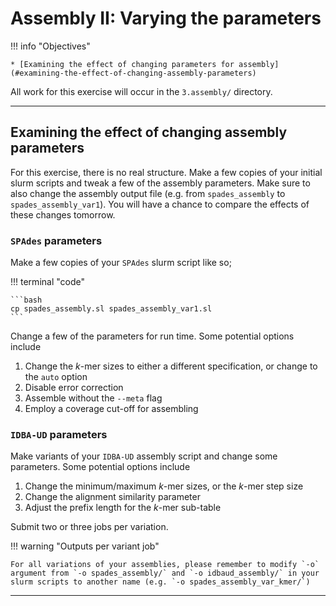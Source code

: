 # Assembly II: Varying the parameters

!!! info "Objectives"

    * [Examining the effect of changing parameters for assembly](#examining-the-effect-of-changing-assembly-parameters)

All work for this exercise will occur in the `3.assembly/` directory.

---

## Examining the effect of changing assembly parameters

For this exercise, there is no real structure. Make a few copies of your initial slurm scripts and tweak a few of the assembly parameters. Make sure to also change the assembly output file (e.g. from `spades_assembly` to `spades_assembly_var1`). You will have a chance to compare the effects of these changes tomorrow.

### `SPAdes` parameters

Make a few copies of your `SPAdes` slurm script like so;

!!! terminal "code"

    ```bash
    cp spades_assembly.sl spades_assembly_var1.sl
    ```

Change a few of the parameters for run time. Some potential options include

1. Change the *k*-mer sizes to either a different specification, or change to the `auto` option
1. Disable error correction
1. Assemble without the `--meta` flag
1. Employ a coverage cut-off for assembling

### `IDBA-UD` parameters

Make variants of your `IDBA-UD` assembly script and change some parameters. Some potential options include

1. Change the minimum/maximum *k*-mer sizes, or the *k*-mer step size
1. Change the alignment similarity parameter
1. Adjust the prefix length for the *k*-mer sub-table 

Submit two or three jobs per variation.

!!! warning "Outputs per variant job"

    For all variations of your assemblies, please remember to modify `-o` argument from `-o spades_assembly/` and `-o idbaud_assembly/` in your slurm scripts to another name (e.g. `-o spades_assembly_var_kmer/`)

---
